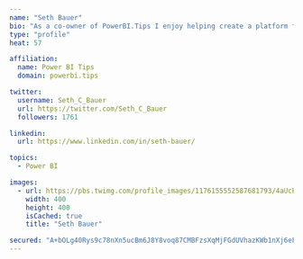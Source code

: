 ```yaml
---
name: "Seth Bauer"
bio: "As a co-owner of PowerBI.Tips I enjoy helping create a platform for new and advanced users alike to learn and expand their skills and get the most out of Power BI."
type: "profile"
heat: 57

affiliation:
  name: Power BI Tips
  domain: powerbi.tips

twitter:
  username: Seth_C_Bauer
  url: https://twitter.com/Seth_C_Bauer
  followers: 1761

linkedin:
  url: https://www.linkedin.com/in/seth-bauer/

topics:
  - Power BI

images:
  - url: https://pbs.twimg.com/profile_images/1176155552587681793/4aUcPKoe_400x400.jpg
    width: 400
    height: 400
    isCached: true
    title: "Seth Bauer"

secured: "A+bOLg40Rys9c78nXn5ucBm6J8Y8voq87CMBFzsXqMjFGdUVhazKWb1nXj6eFZ97PeE2dcDaysKJgO+e17c1Qo+Feoxh9N3KOr/dUeqTl2bi1M9JRQknioD14VeyRzLePDjRTejvGxEk5tdfmXlM8XSImMQmCs3Oi3ZtqJIY2CPBc23XdfjcZiiGORytywqu37AZj54RUYbHWFDt72CpKzJqKv7Nox1GANBr7yrIU6qrvd25vrnFHZtAGqAx9d+CYyR0s/EEbgruthg2cHuuB3YucNtmFRX2x8FneRqrXk74lbeoh2mkOOTMwCMFHtSrxzcVjQcZI3Tn2q3Q00p5xcq7wIMjT44/ttjEEH0NHgNZ0vgzWhZPilV9JZHSR6jp0GN+g91Bb+dByiXvWwxpvxgiPWnFTAE+ouwbduyGQzI=;D889YUgsWp2MOv3UkfYhuQ=="
---
```


